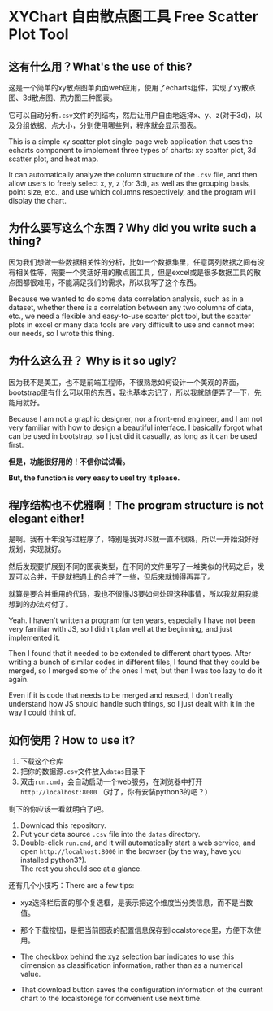 # XYChart 自由散点图工具 Free Scatter Plot Tool  

## 这有什么用？What's the use of this?  

这是一个简单的xy散点图单页面web应用，使用了echarts组件，实现了xy散点图、3d散点图、热力图三种图表。

它可以自动分析`.csv`文件的列结构，然后让用户自由地选择x、y、z(对于3d)，以及分组依据、点大小，分别使用哪些列，程序就会显示图表。

This is a simple xy scatter plot single-page web application that uses the echarts component to implement three types of charts: xy scatter plot, 3d scatter plot, and heat map.  

It can automatically analyze the column structure of the `.csv` file, and then allow users to freely select x, y, z (for 3d), as well as the grouping basis, point size, etc., and use which columns respectively, and the program will display the chart.  

## 为什么要写这么个东西？Why did you write such a thing?

因为我们想做一些数据相关性的分析，比如一个数据集里，任意两列数据之间有没有相关性等，需要一个灵活好用的散点图工具，但是excel或是很多数据工具的散点图都很难用，不能满足我们的需求，所以我写了这个东西。

Because we wanted to do some data correlation analysis, such as in a dataset, whether there is a correlation between any two columns of data, etc., we need a flexible and easy-to-use scatter plot tool, but the scatter plots in excel or many data tools are very difficult to use and cannot meet our needs, so I wrote this thing.  

## 为什么这么丑？ Why is it so ugly?

因为我不是美工，也不是前端工程师，不很熟悉如何设计一个美观的界面，bootstrap里有什么可以用的东西，我也基本忘记了，所以我就随便弄了一下，先能用就好。

Because I am not a graphic designer, nor a front-end engineer, and I am not very familiar with how to design a beautiful interface. I basically forgot what can be used in bootstrap, so I just did it casually, as long as it can be used first.  

**但是，功能很好用的！不信你试试看。**

**But, the function is very easy to use! try it please.**  

## 程序结构也不优雅啊！The program structure is not elegant either!   

是啊。我有十年没写过程序了，特别是我对JS就一直不很熟，所以一开始没好好规划，实现就好。

然后发现要扩展到不同的图表类型，在不同的文件里写了一堆类似的代码之后，发现可以合并，于是就把遇上的合并了一些，但后来就懒得再弄了。

就算是要合并重用的代码，我也不很懂JS要如何处理这种事情，所以我就用我能想到的办法对付了。

Yeah. I haven't written a program for ten years, especially I have not been very familiar with JS, so I didn't plan well at the beginning, and just implemented it. 

Then I found that it needed to be extended to different chart types. After writing a bunch of similar codes in different files, I found that they could be merged, so I merged some of the ones I met, but then I was too lazy to do it again.  

Even if it is code that needs to be merged and reused, I don't really understand how JS should handle such things, so I just dealt with it in the way I could think of.  

## 如何使用？How to use it?

1. 下载这个仓库
2. 把你的数据源`.csv`文件放入`datas`目录下
3. 双击`run.cmd`，会自动启动一个web服务，在浏览器中打开`http://localhost:8000` （对了，你有安装python3的吧？）

剩下的你应该一看就明白了吧。

1. Download this repository.  
2. Put your data source `.csv` file into the `datas` directory.  
3. Double-click `run.cmd`, and it will automatically start a web service, and open `http://localhost:8000` in the browser (by the way, have you installed python3?).  
The rest you should see at a glance.  


还有几个小技巧：There are a few tips:

- xyz选择栏后面的那个复选框，是表示把这个维度当分类信息，而不是当数值。
- 那个下载按钮，是把当前图表的配置信息保存到localstorege里，方便下次使用。

- The checkbox behind the xyz selection bar indicates to use this dimension as classification information, rather than as a numerical value. 
- That download button saves the configuration information of the current chart to the localstorege for convenient use next time. 

